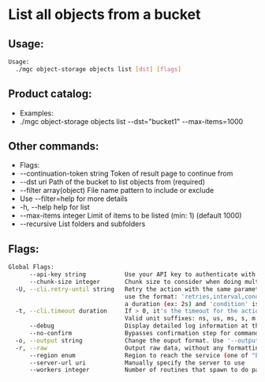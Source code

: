 # List all objects from a bucket

## Usage:
```bash
Usage:
  ./mgc object-storage objects list [dst] [flags]
```

## Product catalog:
- Examples:
- ./mgc object-storage objects list --dst="bucket1" --max-items=1000

## Other commands:
- Flags:
- --continuation-token string   Token of result page to continue from
- --dst uri                     Path of the bucket to list objects from (required)
- --filter array(object)        File name pattern to include or exclude
- Use --filter=help for more details
- -h, --help                        help for list
- --max-items integer           Limit of items to be listed (min: 1) (default 1000)
- --recursive                   List folders and subfolders

## Flags:
```bash
Global Flags:
      --api-key string           Use your API key to authenticate with the API
      --chunk-size integer       Chunk size to consider when doing multipart requests. Specified in Mb (range: 8 - 5120) (default 8)
  -U, --cli.retry-until string   Retry the action with the same parameters until the given condition is met. The flag parameters
                                 use the format: 'retries,interval,condition', where 'retries' is a positive integer, 'interval' is
                                 a duration (ex: 2s) and 'condition' is a 'engine=value' pair such as "jsonpath=expression"
  -t, --cli.timeout duration     If > 0, it's the timeout for the action execution. It's specified as numbers and unit suffix.
                                 Valid unit suffixes: ns, us, ms, s, m and h. Examples: 300ms, 1m30s
      --debug                    Display detailed log information at the debug level
      --no-confirm               Bypasses confirmation step for commands that ask a confirmation from the user
  -o, --output string            Change the ouput format. Use '--output=help' to know more details. (default "yaml")
  -r, --raw                      Output raw data, without any formatting or coloring
      --region enum              Region to reach the service (one of "br-mgl1", "br-ne1" or "br-se1") (default "br-se1")
      --server-url uri           Manually specify the server to use
      --workers integer          Number of routines that spawn to do parallel operations within object_storage (min: 1) (default 5)
```

